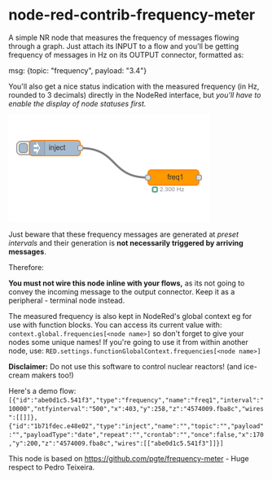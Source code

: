 node-red-contrib-frequency-meter
================================

A simple NR node that measures the frequency of messages flowing through 
a graph. Just attach its INPUT to a flow and you'll be getting frequency 
of messages in Hz on its OUTPUT connector, formatted as:

msg: {topic: "frequency", payload: "3.4"}

You'll also get a nice status indication with the measured frequency 
(in Hz, rounded to 3 decimals) directly in the NodeRed interface, but 
*you'll have to enable the display of node statuses first.*

![frequency meter](https://github.com/ekarak/node-red-contrib-frequency-meter/raw/master/freq-measure.png "The simplest way to measure a flow")

Just beware that these frequency messages are generated at *preset 
intervals* and their generation is **not necessarily triggered by arriving messages**.

Therefore:

**You must not wire this node inline with your flows,** as its not
going to convey the incoming message to the output connector. Keep it 
as a peripheral - terminal node instead.

The measured frequency is also kept in NodeRed's global context eg 
for use with function blocks. You can access its current value with:
`context.global.frequencies[<node name>]` so don't forget to give your
nodes some unique names!
If you're going to use it from within another node, use:
`RED.settings.functionGlobalContext.frequencies[<node name>]`

**Disclaimer:** Do not use this software to control nuclear reactors! (and ice-cream makers too!)

Here's a demo flow:
`[{"id":"abe0d1c5.541f3","type":"frequency","name":"freq1","interval":"10000","ntfyinterval":"500","x":403,"y":258,"z":"4574009.fba8c","wires":[[]]},{"id":"1b71fdec.e48e02","type":"inject","name":"","topic":"","payload":"","payloadType":"date","repeat":"","crontab":"","once":false,"x":170,"y":200,"z":"4574009.fba8c","wires":[["abe0d1c5.541f3"]]}]`

This node is based on https://github.com/pgte/frequency-meter - Huge respect to Pedro Teixeira.
